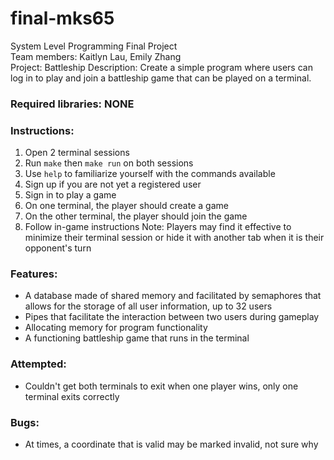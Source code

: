 # final-mks65
System Level Programming Final Project </br>
Team members: Kaitlyn Lau, Emily Zhang </br>
Project: Battleship
Description: Create a simple program where users can log in to play and join a battleship game that can be played on a terminal.

### Required libraries: NONE

### Instructions:
1. Open 2 terminal sessions
2. Run ```make``` then ```make run``` on both sessions
3. Use ```help``` to familiarize yourself with the commands available
4. Sign up if you are not yet a registered user
5. Sign in to play a game
6. On one terminal, the player should create a game
7. On the other terminal, the player should join the game
8. Follow in-game instructions
Note: Players may find it effective to minimize their terminal session or hide it with another tab when it is their opponent's turn

### Features:
- A database made of shared memory and facilitated by semaphores that allows for the storage of all user information, up to 32 users
- Pipes that facilitate the interaction between two users during gameplay
- Allocating memory for program functionality
- A functioning battleship game that runs in the terminal

### Attempted:
- Couldn't get both terminals to exit when one player wins, only one terminal exits correctly
### Bugs:
- At times, a coordinate that is valid may be marked invalid, not sure why
